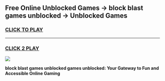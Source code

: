 
## Free Online Unblocked Games → block blast games unblocked → Unblocked Games
<h3>
<a href="https://premium.freeplayer.one?title=block_blast_games_unblocked&ref=21F">CLICK TO PLAY</a></h3>
<hr>

<h3>
<a href="https://premium.freeplayer.one?title=block_blast_games_unblocked&ref=21F">CLICK 2 PLAY</a>
  
</h3>

<a href="https://premium.freeplayer.one?title=block_blast_games_unblocked&ref=21F/"><img src="https://clearcache.store/games.png"></a>


**block blast games unblocked games unblocked: Your Gateway to Fun and Accessible Online Gaming**
